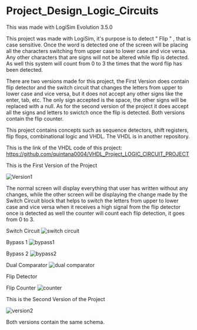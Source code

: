# Project_Design_Logic_Circuits
This was made with LogiSim Evolution 3.5.0

This project was made with LogiSim, it's purpose is to detect " Flip " , that is case sensitive. Once the word is detected one of the screen will be placing all the characters switching  from upper case to lower case and vice versa. Any other characters that are signs will not be altered while flip is detected. As well this system will count from 0 to 3 the times that the word flip has been detected. 

There are two versions made for this project, the First Version does contain flip detector and the switch circuit that changes the letters from upper to lower case and vice versa, but it does not accept any other signs like the enter, tab, etc. The only sign accepted is the space, the other signs will be replaced with a null. As for the second version of the project it does accept all the signs and letters to swictch once the flip is detected. Both versions contain the flip counter. 

This project contains concepts such as sequence detectors, shift registers, flip flops, combinational logic and VHDL. The VHDL is in another repository. 

This is the link of the VHDL code of this project:
https://github.com/quintana0004/VHDL_Project_LOGIC_CIRCUIT_PROJECT

This is the First Version of the Project

![Version1](https://user-images.githubusercontent.com/66384782/139343471-d929aa40-a46d-4c4d-9355-cb9c63b87478.png)

The normal screen will display everything that user has written without any changes, while the other screen will be displaying the change made by the Switch Circuit block that helps to switch the letters from upper to lower case and vice versa when it receives a high signal from the flip detector once is detected as well the counter will count each flip detection, it goes from 0 to 3.

Switch Circuit
![switch circuit](https://user-images.githubusercontent.com/66384782/139346713-c320e5d9-df9f-4ffb-8eca-8a3959f70ac5.png)

Bypass 1
![bypass1](https://user-images.githubusercontent.com/66384782/139346765-084ee6b2-5372-4052-a73c-6d1e7780fe90.png)

Bypass 2
![bypass2](https://user-images.githubusercontent.com/66384782/139346770-86250702-c040-41ac-8526-7058cceb466d.png)

Dual Comparator
![dual comparator](https://user-images.githubusercontent.com/66384782/139346774-d63a7f8a-a390-424e-b47c-a5d685de20b7.png)

Flip Detector


Flip Counter
![counter](https://user-images.githubusercontent.com/66384782/139346781-ce6ccd6f-02bd-4271-9b97-4fddcb1be324.png)

This is the Second Version of the Project

![version2](https://user-images.githubusercontent.com/66384782/139343684-aa45dc1b-cd60-4e79-a7e0-2d751269a1cb.png)

Both versions contain the same schema. 
